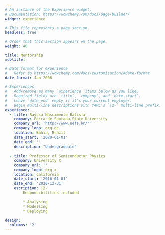 ```yaml
---
# An instance of the Experience widget.
# Documentation: https://wowchemy.com/docs/page-builder/
widget: experience

# This file represents a page section.
headless: true

# Order that this section appears on the page.
weight: 40

title: Mentorship
subtitle:

# Date format for experience
#   Refer to https://wowchemy.com/docs/customization/#date-format
date_format: Jan 2006

# Experiences.
#   Add/remove as many `experience` items below as you like.
#   Required fields are `title`, `company`, and `date_start`.
#   Leave `date_end` empty if it's your current employer.
#   Begin multi-line descriptions with YAML's `|2-` multi-line prefix.
experience:
  - title: Rayssa Nascimento Batista
    company: Feira de Santana State University
    company_url: 'http://www.uefs.br/'
    company_logo: org-gc
    location: Bahia, Brazil
    date_start: '2020-01-01'
    date_end: ''
    description: "Undergraduate"
        
  - title: Professor of Semiconductor Physics
    company: University X
    company_url: ''
    company_logo: org-x
    location: California
    date_start: '2016-01-01'
    date_end: '2020-12-31'
    escription: |2-
        Responsibilities included
        
        * Analysing
        * Modelling
        * Deploying

design:
  columns: '2'
---
```


